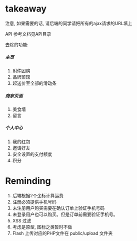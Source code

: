 takeaway
========

注意, 如果需要的话, 请后端的同学请把所有的ajax请求的URL填上

API 参考文档见API目录

去除的功能:


##### 主页

1. 附件团购
2. 品牌菜馆
3. 起送价至全部的滑动条


##### 商家页面

1. 美食墙
2. 留言

##### 个人中心
1. 我的红包
2. 邀请好友
3. 安全设置的支付额度
4. 积分




# Reminding
1. 后端根据2个坐标计算运费
2. 注册必须提供手机号码
3. 未注册用户购买需要在确认订单上验证手机号码
4. 未登录用户也可以购买。但是订单前需要验证手机号。
5. XSS 过滤
6. 考虑是原型, 图标之类暂时不做
7. Flash 上传对应的PHP文件在 public/upload 文件夹